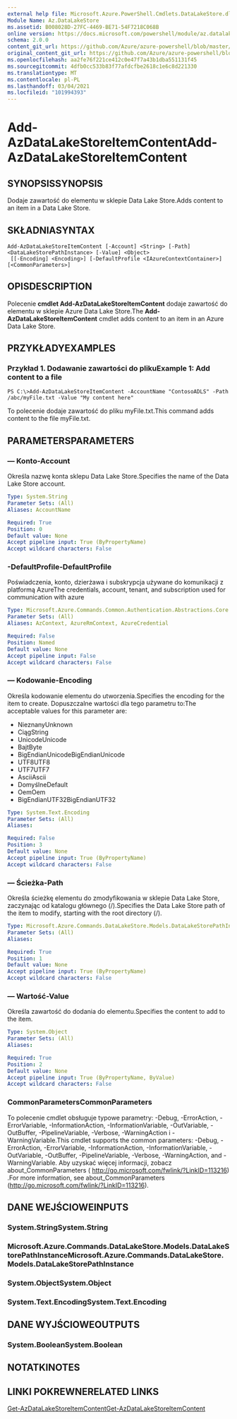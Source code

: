 ```yaml
---
external help file: Microsoft.Azure.PowerShell.Cmdlets.DataLakeStore.dll-Help.xml
Module Name: Az.DataLakeStore
ms.assetid: B008028D-27FC-4469-BE71-54F7218C068B
online version: https://docs.microsoft.com/powershell/module/az.datalakestore/add-azdatalakestoreitemcontent
schema: 2.0.0
content_git_url: https://github.com/Azure/azure-powershell/blob/master/src/DataLakeStore/DataLakeStore/help/Add-AzDataLakeStoreItemContent.md
original_content_git_url: https://github.com/Azure/azure-powershell/blob/master/src/DataLakeStore/DataLakeStore/help/Add-AzDataLakeStoreItemContent.md
ms.openlocfilehash: aa2fe76f221ce412c0e47f7a43b1dba551131f45
ms.sourcegitcommit: 4dfb0cc533b83f77afdcfbe2618c1e6c8d221330
ms.translationtype: MT
ms.contentlocale: pl-PL
ms.lasthandoff: 03/04/2021
ms.locfileid: "101994393"
---
```

# <span data-ttu-id="6b164-101">Add-AzDataLakeStoreItemContent</span><span class="sxs-lookup"><span data-stu-id="6b164-101">Add-AzDataLakeStoreItemContent</span></span>

## <span data-ttu-id="6b164-102">SYNOPSIS</span><span class="sxs-lookup"><span data-stu-id="6b164-102">SYNOPSIS</span></span>
<span data-ttu-id="6b164-103">Dodaje zawartość do elementu w sklepie Data Lake Store.</span><span class="sxs-lookup"><span data-stu-id="6b164-103">Adds content to an item in a Data Lake Store.</span></span>

## <span data-ttu-id="6b164-104">SKŁADNIA</span><span class="sxs-lookup"><span data-stu-id="6b164-104">SYNTAX</span></span>

```
Add-AzDataLakeStoreItemContent [-Account] <String> [-Path] <DataLakeStorePathInstance> [-Value] <Object>
 [[-Encoding] <Encoding>] [-DefaultProfile <IAzureContextContainer>] [<CommonParameters>]
```

## <span data-ttu-id="6b164-105">OPIS</span><span class="sxs-lookup"><span data-stu-id="6b164-105">DESCRIPTION</span></span>
<span data-ttu-id="6b164-106">Polecenie **cmdlet Add-AzDataLakeStoreItemContent** dodaje zawartość do elementu w sklepie Azure Data Lake Store.</span><span class="sxs-lookup"><span data-stu-id="6b164-106">The **Add-AzDataLakeStoreItemContent** cmdlet adds content to an item in an Azure Data Lake Store.</span></span>

## <span data-ttu-id="6b164-107">PRZYKŁADY</span><span class="sxs-lookup"><span data-stu-id="6b164-107">EXAMPLES</span></span>

### <span data-ttu-id="6b164-108">Przykład 1. Dodawanie zawartości do pliku</span><span class="sxs-lookup"><span data-stu-id="6b164-108">Example 1: Add content to a file</span></span>
```
PS C:\>Add-AzDataLakeStoreItemContent -AccountName "ContosoADLS" -Path /abc/myFile.txt -Value "My content here"
```

<span data-ttu-id="6b164-109">To polecenie dodaje zawartość do pliku myFile.txt.</span><span class="sxs-lookup"><span data-stu-id="6b164-109">This command adds content to the file myFile.txt.</span></span>

## <span data-ttu-id="6b164-110">PARAMETERS</span><span class="sxs-lookup"><span data-stu-id="6b164-110">PARAMETERS</span></span>

### <span data-ttu-id="6b164-111">— Konto</span><span class="sxs-lookup"><span data-stu-id="6b164-111">-Account</span></span>
<span data-ttu-id="6b164-112">Określa nazwę konta sklepu Data Lake Store.</span><span class="sxs-lookup"><span data-stu-id="6b164-112">Specifies the name of the Data Lake Store account.</span></span>

```yaml
Type: System.String
Parameter Sets: (All)
Aliases: AccountName

Required: True
Position: 0
Default value: None
Accept pipeline input: True (ByPropertyName)
Accept wildcard characters: False
```

### <span data-ttu-id="6b164-113">-DefaultProfile</span><span class="sxs-lookup"><span data-stu-id="6b164-113">-DefaultProfile</span></span>
<span data-ttu-id="6b164-114">Poświadczenia, konto, dzierżawa i subskrypcja używane do komunikacji z platformą Azure</span><span class="sxs-lookup"><span data-stu-id="6b164-114">The credentials, account, tenant, and subscription used for communication with azure</span></span>

```yaml
Type: Microsoft.Azure.Commands.Common.Authentication.Abstractions.Core.IAzureContextContainer
Parameter Sets: (All)
Aliases: AzContext, AzureRmContext, AzureCredential

Required: False
Position: Named
Default value: None
Accept pipeline input: False
Accept wildcard characters: False
```

### <span data-ttu-id="6b164-115">— Kodowanie</span><span class="sxs-lookup"><span data-stu-id="6b164-115">-Encoding</span></span>
<span data-ttu-id="6b164-116">Określa kodowanie elementu do utworzenia.</span><span class="sxs-lookup"><span data-stu-id="6b164-116">Specifies the encoding for the item to create.</span></span>
<span data-ttu-id="6b164-117">Dopuszczalne wartości dla tego parametru to:</span><span class="sxs-lookup"><span data-stu-id="6b164-117">The acceptable values for this parameter are:</span></span>
- <span data-ttu-id="6b164-118">Nieznany</span><span class="sxs-lookup"><span data-stu-id="6b164-118">Unknown</span></span>
- <span data-ttu-id="6b164-119">Ciąg</span><span class="sxs-lookup"><span data-stu-id="6b164-119">String</span></span>
- <span data-ttu-id="6b164-120">Unicode</span><span class="sxs-lookup"><span data-stu-id="6b164-120">Unicode</span></span>
- <span data-ttu-id="6b164-121">Bajt</span><span class="sxs-lookup"><span data-stu-id="6b164-121">Byte</span></span>
- <span data-ttu-id="6b164-122">BigEndianUnicode</span><span class="sxs-lookup"><span data-stu-id="6b164-122">BigEndianUnicode</span></span>
- <span data-ttu-id="6b164-123">UTF8</span><span class="sxs-lookup"><span data-stu-id="6b164-123">UTF8</span></span>
- <span data-ttu-id="6b164-124">UTF7</span><span class="sxs-lookup"><span data-stu-id="6b164-124">UTF7</span></span>
- <span data-ttu-id="6b164-125">Ascii</span><span class="sxs-lookup"><span data-stu-id="6b164-125">Ascii</span></span>
- <span data-ttu-id="6b164-126">Domyślne</span><span class="sxs-lookup"><span data-stu-id="6b164-126">Default</span></span>
- <span data-ttu-id="6b164-127">Oem</span><span class="sxs-lookup"><span data-stu-id="6b164-127">Oem</span></span>
- <span data-ttu-id="6b164-128">BigEndianUTF32</span><span class="sxs-lookup"><span data-stu-id="6b164-128">BigEndianUTF32</span></span>

```yaml
Type: System.Text.Encoding
Parameter Sets: (All)
Aliases:

Required: False
Position: 3
Default value: None
Accept pipeline input: True (ByPropertyName)
Accept wildcard characters: False
```

### <span data-ttu-id="6b164-129">— Ścieżka</span><span class="sxs-lookup"><span data-stu-id="6b164-129">-Path</span></span>
<span data-ttu-id="6b164-130">Określa ścieżkę elementu do zmodyfikowania w sklepie Data Lake Store, zaczynając od katalogu głównego (/).</span><span class="sxs-lookup"><span data-stu-id="6b164-130">Specifies the Data Lake Store path of the item to modify, starting with the root directory (/).</span></span>

```yaml
Type: Microsoft.Azure.Commands.DataLakeStore.Models.DataLakeStorePathInstance
Parameter Sets: (All)
Aliases:

Required: True
Position: 1
Default value: None
Accept pipeline input: True (ByPropertyName)
Accept wildcard characters: False
```

### <span data-ttu-id="6b164-131">— Wartość</span><span class="sxs-lookup"><span data-stu-id="6b164-131">-Value</span></span>
<span data-ttu-id="6b164-132">Określa zawartość do dodania do elementu.</span><span class="sxs-lookup"><span data-stu-id="6b164-132">Specifies the content to add to the item.</span></span>

```yaml
Type: System.Object
Parameter Sets: (All)
Aliases:

Required: True
Position: 2
Default value: None
Accept pipeline input: True (ByPropertyName, ByValue)
Accept wildcard characters: False
```

### <span data-ttu-id="6b164-133">CommonParameters</span><span class="sxs-lookup"><span data-stu-id="6b164-133">CommonParameters</span></span>
<span data-ttu-id="6b164-134">To polecenie cmdlet obsługuje typowe parametry: -Debug, -ErrorAction, -ErrorVariable, -InformationAction, -InformationVariable, -OutVariable, -OutBuffer, -PipelineVariable, -Verbose, -WarningAction i -WarningVariable.</span><span class="sxs-lookup"><span data-stu-id="6b164-134">This cmdlet supports the common parameters: -Debug, -ErrorAction, -ErrorVariable, -InformationAction, -InformationVariable, -OutVariable, -OutBuffer, -PipelineVariable, -Verbose, -WarningAction, and -WarningVariable.</span></span> <span data-ttu-id="6b164-135">Aby uzyskać więcej informacji, zobacz about_CommonParameters ( http://go.microsoft.com/fwlink/?LinkID=113216) .</span><span class="sxs-lookup"><span data-stu-id="6b164-135">For more information, see about_CommonParameters (http://go.microsoft.com/fwlink/?LinkID=113216).</span></span>

## <span data-ttu-id="6b164-136">DANE WEJŚCIOWE</span><span class="sxs-lookup"><span data-stu-id="6b164-136">INPUTS</span></span>

### <span data-ttu-id="6b164-137">System.String</span><span class="sxs-lookup"><span data-stu-id="6b164-137">System.String</span></span>

### <span data-ttu-id="6b164-138">Microsoft.Azure.Commands.DataLakeStore.Models.DataLakeStorePathInstance</span><span class="sxs-lookup"><span data-stu-id="6b164-138">Microsoft.Azure.Commands.DataLakeStore.Models.DataLakeStorePathInstance</span></span>

### <span data-ttu-id="6b164-139">System.Object</span><span class="sxs-lookup"><span data-stu-id="6b164-139">System.Object</span></span>

### <span data-ttu-id="6b164-140">System.Text.Encoding</span><span class="sxs-lookup"><span data-stu-id="6b164-140">System.Text.Encoding</span></span>

## <span data-ttu-id="6b164-141">DANE WYJŚCIOWE</span><span class="sxs-lookup"><span data-stu-id="6b164-141">OUTPUTS</span></span>

### <span data-ttu-id="6b164-142">System.Boolean</span><span class="sxs-lookup"><span data-stu-id="6b164-142">System.Boolean</span></span>

## <span data-ttu-id="6b164-143">NOTATKI</span><span class="sxs-lookup"><span data-stu-id="6b164-143">NOTES</span></span>

## <span data-ttu-id="6b164-144">LINKI POKREWNE</span><span class="sxs-lookup"><span data-stu-id="6b164-144">RELATED LINKS</span></span>

[<span data-ttu-id="6b164-145">Get-AzDataLakeStoreItemContent</span><span class="sxs-lookup"><span data-stu-id="6b164-145">Get-AzDataLakeStoreItemContent</span></span>](./Get-AzDataLakeStoreItemContent.md)



